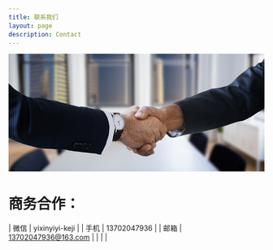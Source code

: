 ```yaml
---
title: 联系我们
layout: page
description: Contact
---
```


![Handshake](/images/illustrations/handshake.png)

# 商务合作：

| 微信   | yixinyiyi-keji |
| 手机   | 13702047936 |
| 邮箱   | 13702047936@163.com |
|   |    |
